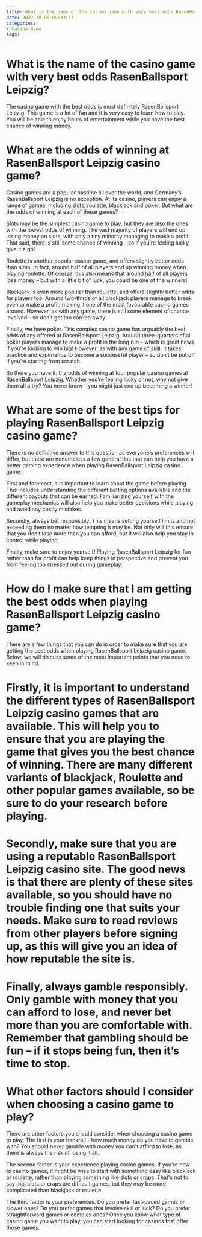 ```yaml
---
title: What is the name of the casino game with very best odds RasenBallsport Leipzig
date: 2022-10-05 09:33:17
categories:
- Casino Game
tags:
---
```



#  What is the name of the casino game with very best odds RasenBallsport Leipzig?

The casino game with the best odds is most definitely RasenBallsport Leipzig. This game is a lot of fun and it is very easy to learn how to play. You will be able to enjoy hours of entertainment while you have the best chance of winning money.

#  What are the odds of winning at RasenBallsport Leipzig casino game?

Casino games are a popular pastime all over the world, and Germany’s RasenBallsport Leipzig is no exception. At its casino, players can enjoy a range of games, including slots, roulette, blackjack and poker. But what are the odds of winning at each of these games?

Slots may be the simplest casino game to play, but they are also the ones with the lowest odds of winning. The vast majority of players will end up losing money on slots, with only a tiny minority managing to make a profit. That said, there is still some chance of winning – so if you’re feeling lucky, give it a go!

Roulette is another popular casino game, and offers slightly better odds than slots. In fact, around half of all players end up winning money when playing roulette. Of course, this also means that around half of all players lose money – but with a little bit of luck, you could be one of the winners!

Blackjack is even more popular than roulette, and offers slightly better odds for players too. Around two-thirds of all blackjack players manage to break even or make a profit, making it one of the most favourable casino games around. However, as with any game, there is still some element of chance involved – so don’t get too carried away!

Finally, we have poker. This complex casino game has arguably the best odds of any offered at RasenBallsport Leipzig. Around three-quarters of all poker players manage to make a profit in the long run – which is great news if you’re looking to win big! However, as with any game of skill, it takes practice and experience to become a successful player – so don’t be put off if you’re starting from scratch.

So there you have it: the odds of winning at four popular casino games at RasenBallsport Leipzig. Whether you’re feeling lucky or not, why not give them all a try? You never know – you might just end up becoming a winner!

#  What are some of the best tips for playing RasenBallsport Leipzig casino game?

There is no definitive answer to this question as everyone’s preferences will differ, but there are nonetheless a few general tips that can help you have a better gaming experience when playing RasenBallsport Leipzig casino game.

First and foremost, it is important to learn about the game before playing. This includes understanding the different betting options available and the different payouts that can be earned. Familiarizing yourself with the gameplay mechanics will also help you make better decisions while playing and avoid any costly mistakes.

Secondly, always bet responsibly. This means setting yourself limits and not exceeding them no matter how tempting it may be. Not only will this ensure that you don’t lose more than you can afford, but it will also help you stay in control while playing.

Finally, make sure to enjoy yourself! Playing RasenBallsport Leipzig for fun rather than for profit can help keep things in perspective and prevent you from feeling too stressed out during gameplay.

#  How do I make sure that I am getting the best odds when playing RasenBallsport Leipzig casino game?

There are a few things that you can do in order to make sure that you are getting the best odds when playing RasenBallsport Leipzig casino game. Below, we will discuss some of the most important points that you need to keep in mind.

# Firstly, it is important to understand the different types of RasenBallsport Leipzig casino games that are available. This will help you to ensure that you are playing the game that gives you the best chance of winning. There are many different variants of blackjack, Roulette and other popular games available, so be sure to do your research before playing.

# Secondly, make sure that you are using a reputable RasenBallsport Leipzig casino site. The good news is that there are plenty of these sites available, so you should have no trouble finding one that suits your needs. Make sure to read reviews from other players before signing up, as this will give you an idea of how reputable the site is.

# Finally, always gamble responsibly. Only gamble with money that you can afford to lose, and never bet more than you are comfortable with. Remember that gambling should be fun – if it stops being fun, then it’s time to stop.

#  What other factors should I consider when choosing a casino game to play?

There are other factors you should consider when choosing a casino game to play. The first is your bankroll - how much money do you have to gamble with? You should never gamble with money you can't afford to lose, as there is always the risk of losing it all.

The second factor is your experience playing casino games. If you're new to casino games, it might be wise to start with something easy like blackjack or roulette, rather than playing something like slots or craps. That's not to say that slots or craps are difficult games, but they may be more complicated than blackjack or roulette.

The third factor is your preferences. Do you prefer fast-paced games or slower ones? Do you prefer games that involve skill or luck? Do you prefer straightforward games or complex ones? Once you know what type of casino game you want to play, you can start looking for casinos that offer those games.